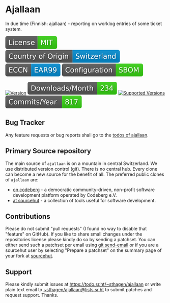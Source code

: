 # Ajallaan

In due time (Finnish: ajallaan) - reporting on worklog entries of some ticket system.

[![license](badges/license-spdx-mit.svg)](https://git.sr.ht/~sthagen/ajallaan/tree/default/item/LICENSE)
[![Country of Origin](badges/country-of-origin-name-switzerland-neutral.svg)](https://git.sr.ht/~sthagen/ajallaan/tree/default/item/COUNTRY-OF-ORIGIN)
[![Export Classification Control Number (ECCN)](badges/export-control-classification-number_eccn-ear99-neutral.svg)](https://git.sr.ht/~sthagen/ajallaan/tree/default/item/EXPORT-CONTROL-CLASSIFICATION-NUMBER)
[![Configuration](badges/configuration-sbom.svg)](third-party/index.html)

[![Version](https://img.shields.io/pypi/v/ajallaan.svg?style=flat)](https://pypi.python.org/pypi/ajallaan/)
[![Downloads](docs/badges/downloads-per-month.svg)](https://pepy.tech/project/ajallaan)
[![Supported Versions](https://img.shields.io/pypi/pyversions/ajallaan.svg?style=flat)](https://pypi.python.org/pypi/ajallaan/)
[![Maintenance Status](docs/badges/commits-per-year.svg)](https://git.sr.ht/~sthagen/ajallaan/log)

## Bug Tracker

Any feature requests or bug reports shall go to the [todos of ajallaan](https://todo.sr.ht/~sthagen/ajallaan).

## Primary Source repository

The main source of `ajallaan` is on a mountain in central Switzerland.
We use distributed version control (git).
There is no central hub.
Every clone can become a new source for the benefit of all.
The preferred public clones of `ajallaan` are:

* [on codeberg](https://codeberg.org/sthagen/ajallaan) - a democratic community-driven, non-profit software development platform operated by Codeberg e.V.
* [at sourcehut](https://git.sr.ht/~sthagen/ajallaan) - a collection of tools useful for software development.

## Contributions

Please do not submit "pull requests" (I found no way to disable that "feature" on GitHub).
If you like to share small changes under the repositories license please kindly do so by sending a patchset.
You can either send such a patchset per email using [git send-email](https://git-send-email.io) or 
if you are a sourcehut user by selecting "Prepare a patchset" on the summary page of your fork at [sourcehut](https://git.sr.ht/).

## Support

Please kindly submit issues at <https://todo.sr.ht/~sthagen/ajallaan> or write plain text email to <~sthagen/ajallaan@lists.sr.ht> to submit patches and request support. Thanks.
